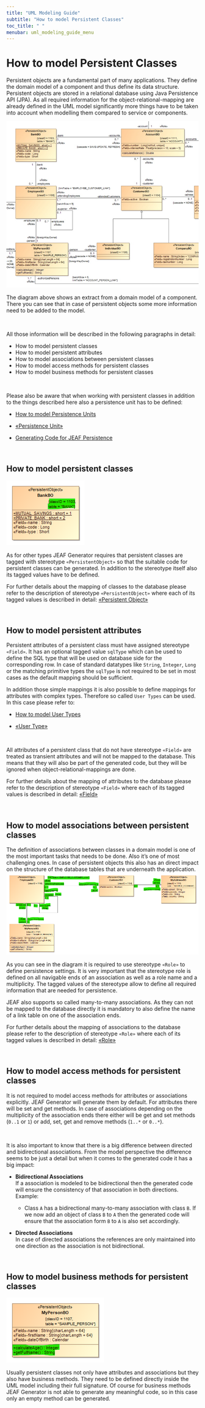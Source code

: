 ```yaml
---
title: "UML Modeling Guide"
subtitle: "How to model Persistent Classes"
toc_title: " "
menubar: uml_modeling_guide_menu
---
```


# How to model Persistent Classes

Persistent objects are a fundamental part of many applications. They define the domain model of a component and thus define its data structure. Persistent objects are stored in a relational database using Java Persistence API (JPA). As all required information for the object-relational-mapping are already defined in the UML model 
significantly more things have to be taken into account when modelling them compared to service or components.

![Persistent Classes](/images/persistent_classes.jpg)

The diagram above shows an extract from a domain model of a component. There you can see that in case of persistent objects some more information need to be added to the model.

<br>

All those information will be described in the following paragraphs in detail:

- How to model persistent classes
- How to model persistent attributes
- How to model associations between persistent classes
- How to model access methods for persistent classes
- How to model business methods for persistent classes

<br>

Please also be aware that when working with persistent classes in addition to the things described here also a persistence unit has to be defined:

- [How to model Persistence Units](/uml-modeling-guide/how-tos/how-to-model-persistence-units)

- [«Persistence Unit»](/uml-modeling-guide/jmm/PersistenceUnit/)

- [Generating Code for JEAF Persistence](/developer-guide/code-for-jeaf-persistence/)

<br>

## How to model persistent classes

![Persistent Class](/images/persistent_class.png)

As for other types JEAF Generator requires that persistent classes are tagged with stereotype `«PersistentObject»` so that the suitable code for persistent classes can be generated. In addition to the stereotype itself also its tagged values have to be defined.

For further details about the mapping of classes to the database please refer to the description of stereotype `«PersistentObject»` where each of its tagged values is described in detail: [«Persistent Object»](/uml-modeling-guide/jmm/PersistentObject/)

<br>

## How to model persistent attributes

Persistent attributes of a persistent class must have assigned stereotype `«Field»`. It has an optional tagged value `sqlType` which can be used to define the SQL type that will be used on database side for the corresponding row. In case of standard datatypes like `String`, `Integer`, `Long` or the matching primitive types the `sqlType` is not required to be set in most cases as the default mapping should be sufficient.

In addition those simple mappings it is also possible to define mappings for attributes with complex types. Therefore so called `User Types` can be used. In this case please refer to:

- [How to model User Types](/uml-modeling-guide/how-tos/how-to-model-user-types)

- [«User Type»](/uml-modeling-guide/jmm/UserType/)

<br>

All attributes of a persistent class that do not have stereotype `«Field»` are treated as transient attributes and will not be mapped to the database. This means that they will also be part of the generated code, but they will be ignored when object-relational-mappings are done.

For further details about the mapping of attributes to the database please refer to the description of stereotype `«Field»` where each of its tagged values is described in detail: [«Field»](/uml-modeling-guide/jmm/Field/)

<br>

## How to model associations between persistent classes

The definition of associations between classes in a domain model is one of the most important tasks that needs to be done. Also it’s one of most challenging ones. In case of persistent objects this also has an direct impact on the structure of the database tables that are underneath the application.
![Persistent Associations](/images/persistent_associations.png)

As you can see in the diagram it is required to use stereotype `«Role»` to define persistence settings. It is very important that the stereotype role is defined on all navigable ends of an association as well as a role name and a multiplicity. The tagged values of the stereotype allow to define all required information that are needed for persistence.

JEAF also supports so called many-to-many associations. As they can not be mapped to the database directly it is mandatory to also define the name of a link table on one of the association ends.

For further details about the mapping of associations to the database please refer to the description of stereotype `«Role»` where each of its tagged values is described in detail: [«Role»](/uml-modeling-guide/jmm/Role/)

<br>

## How to model access methods for persistent classes

It is not required to model access methods for attributes or associations explicitly. JEAF Generator will generate them by default. For attributes there will be set and get methods. In case of associations depending on the multiplicity of the association ends there either will be get and set methods (`0..1` or `1`) or add, set, get and remove methods (`1..*` or `0..*`).

<br>

It is also important to know that there is a big difference between directed and bidirectional associations. From the model perspective the difference seems to be just a detail but when it comes to the generated code it has a big impact:

- **Bidirectional Associations**  
  If a association is modeled to be bidirectional then the generated code will ensure the consistency of that association in both directions.  
  Example:
  
  - Class `A` has a bidirectional many-to-many association with class `B`. If we now add an object of class `B` to `A` then the generated code will ensure that the association form `B` to `A` is also set accordingly.  

- **Directed Associations**  
  In case of directed associations the references are only maintained into one direction as the association is not bidirectional.

<br>

## How to model business methods for persistent classes

![Business Methods](/images/business_methods.png)

Usually persistent classes not only have attributes and associations but they also have business methods. They need to be defined directly inside the UML model including their full signature. Of course for business methods JEAF Generator is not able to generate any meaningful code, so in this case only an empty method can be generated.
